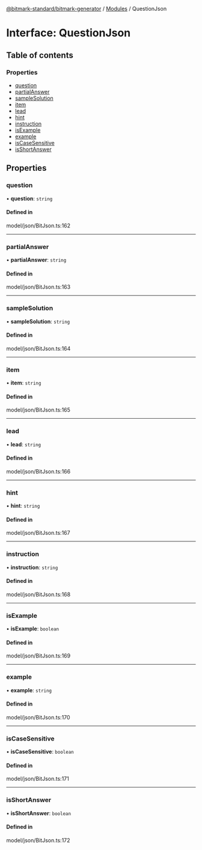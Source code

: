 [@bitmark-standard/bitmark-generator](../API.md) / [Modules](../modules.md) / QuestionJson

# Interface: QuestionJson

## Table of contents

### Properties

- [question](QuestionJson.md#question)
- [partialAnswer](QuestionJson.md#partialAnswer)
- [sampleSolution](QuestionJson.md#sampleSolution)
- [item](QuestionJson.md#item)
- [lead](QuestionJson.md#lead)
- [hint](QuestionJson.md#hint)
- [instruction](QuestionJson.md#instruction)
- [isExample](QuestionJson.md#isExample)
- [example](QuestionJson.md#example)
- [isCaseSensitive](QuestionJson.md#isCaseSensitive)
- [isShortAnswer](QuestionJson.md#isShortAnswer)

## Properties

### question

• **question**: `string`

#### Defined in

model/json/BitJson.ts:162

___

### partialAnswer

• **partialAnswer**: `string`

#### Defined in

model/json/BitJson.ts:163

___

### sampleSolution

• **sampleSolution**: `string`

#### Defined in

model/json/BitJson.ts:164

___

### item

• **item**: `string`

#### Defined in

model/json/BitJson.ts:165

___

### lead

• **lead**: `string`

#### Defined in

model/json/BitJson.ts:166

___

### hint

• **hint**: `string`

#### Defined in

model/json/BitJson.ts:167

___

### instruction

• **instruction**: `string`

#### Defined in

model/json/BitJson.ts:168

___

### isExample

• **isExample**: `boolean`

#### Defined in

model/json/BitJson.ts:169

___

### example

• **example**: `string`

#### Defined in

model/json/BitJson.ts:170

___

### isCaseSensitive

• **isCaseSensitive**: `boolean`

#### Defined in

model/json/BitJson.ts:171

___

### isShortAnswer

• **isShortAnswer**: `boolean`

#### Defined in

model/json/BitJson.ts:172
